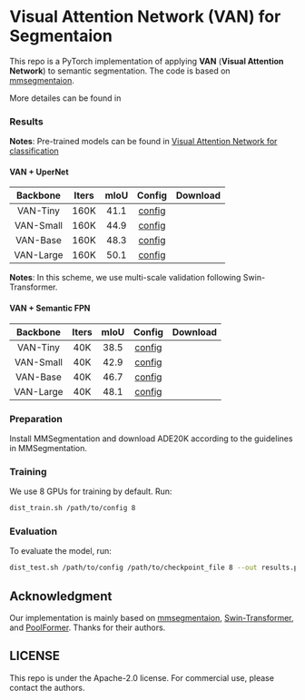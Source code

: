 # Visual Attention Network (VAN) for Segmentaion
This repo is a PyTorch implementation of applying **VAN** (**Visual Attention Network**) to semantic segmentation.
The code is based on [mmsegmentaion](https://github.com/open-mmlab/mmsegmentation/tree/v0.12.0).

More detailes can be found in 

### Results
**Notes**: Pre-trained models can be found in [Visual Attention Network for classification](https://github.com/Visual-Attention-Network/VAN-Classification)
#### VAN + UperNet
|    Backbone     | Iters | mIoU | Config | Download  |
| :-------------: | :-----: | :------: | :------------: | :----: |
|    VAN-Tiny     | 160K | 41.1 |  [config]()  |  |
|    VAN-Small    | 160K |  44.9  |  [config]()  |  |
|    VAN-Base     | 160K | 48.3   |  [config]()  |  |
|    VAN-Large    | 160K |  50.1  |  [config]()  |  |


**Notes**: In this scheme, we use multi-scale validation following Swin-Transformer.

#### VAN + Semantic FPN
|    Backbone     | Iters | mIoU | Config | Download  |
| :-------------: | :-----: | :------: | :------------: | :----: |
|    VAN-Tiny     | 40K | 38.5 |  [config]()  |  |
|    VAN-Small    | 40K |  42.9  |  [config]()  |  |
|    VAN-Base     | 40K | 46.7   |  [config]()  |  |
|    VAN-Large    | 40K |  48.1  |  [config]()  |  |


### Preparation
Install MMSegmentation and download ADE20K according to the guidelines in MMSegmentation.

### Training
We use 8 GPUs for training by default. Run:
```bash
dist_train.sh /path/to/config 8
```
### Evaluation
To evaluate the model, run:
```bash
dist_test.sh /path/to/config /path/to/checkpoint_file 8 --out results.pkl --eval mIoU
```

## Acknowledgment

Our implementation is mainly based on [mmsegmentaion](https://github.com/open-mmlab/mmsegmentation/tree/v0.12.0), [Swin-Transformer](https://github.com/SwinTransformer/Swin-Transformer-Semantic-Segmentation), and [PoolFormer](https://github.com/sail-sg/poolformer). Thanks for their authors. 

## LICENSE

This repo is under the Apache-2.0 license. For commercial use, please contact the authors.


